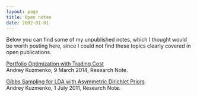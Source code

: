 ```yaml
---
layout: page
title: Open notes
date: 2002-01-01
---
```


<p class="message">
Below you can find some of my unpublished notes,
which I thought would be worth posting here,
since I could not find these topics clearly
covered in open publications.
</p>

<a href="/resources/pdf/akuz_popt_cost.pdf">Portfolio Optimization with Trading Cost</a><br />
Andrey Kuzmenko, 9 March 2014, Research Note.

<a href="/resources/pdf/akuz_lda_asym.pdf">Gibbs Sampling for LDA with Asymmetric Dirichlet Priors</a><br />
Andrey Kuzmenko, 1 July 2011, Research Note.
